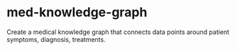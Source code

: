 # med-knowledge-graph
Create a medical knowledge graph that connects data points around patient symptoms, diagnosis, treatments. 
